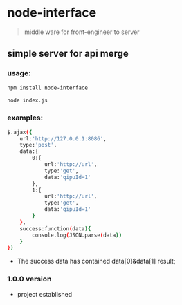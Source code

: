 # node-interface

> middle ware for front-engineer to server

## simple server for api merge

### usage:

```bash
npm install node-interface
```

```bash
node index.js
```

### examples:

```bash
$.ajax({
	url:'http://127.0.0.1:8086',
	type:'post',
	data:{
		0:{
			url:'http://url',
			type:'get',
			data:'qipuId=1'
		},
		1:{
			url:'http://url',
			type:'get',
			data:'qipuId=1'
		}
	},
	success:function(data){
		console.log(JSON.parse(data))
	}
})
```
+ The success data has contained data[0]&data[1] result;

### 1.0.0 version 

+ project established
